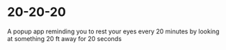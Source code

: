 # 20-20-20
A popup app reminding you to rest your eyes every 20 minutes by looking at something 20 ft away for 20 seconds
